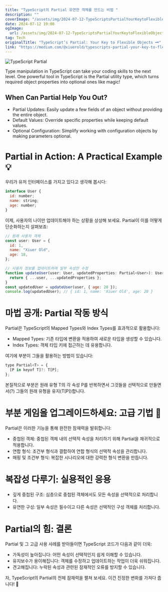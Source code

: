 ```yaml
---
title: "TypeScript의 Partial 유연한 객체를 만드는 비법 "
description: ""
coverImage: "/assets/img/2024-07-12-TypeScriptsPartialYourKeytoFlexibleObjects_0.png"
date: 2024-07-12 19:00
ogImage:
  url: /assets/img/2024-07-12-TypeScriptsPartialYourKeytoFlexibleObjects_0.png
tag: Tech
originalTitle: "TypeScript’s Partial: Your Key to Flexible Objects 🗝️"
link: "https://medium.com/@xiuerold/typescripts-partial-your-key-to-flexible-objects-%EF%B8%8F-83ca2bc2d1c5"
---
```


![TypeScript Partial](/assets/img/2024-07-12-TypeScriptsPartialYourKeytoFlexibleObjects_0.png)

Type manipulation in TypeScript can take your coding skills to the next level. One powerful tool in TypeScript is the Partial utility type, which turns required object properties into optional ones like magic!

## When Can Partial Help You Out?

- Partial Updates: Easily update a few fields of an object without providing the entire object.
- Default Values: Override specific properties while keeping default values.
- Optional Configuration: Simplify working with configuration objects by making parameters optional.

<div class="content-ad"></div>

# Partial in Action: A Practical Example 💡

우리가 유저 인터페이스를 가지고 있다고 생각해 봅시다:

```js
interface User {
  id: number;
  name: string;
  age: number;
}
```

이제, 사용자의 나이만 업데이트해야 하는 상황을 상상해 보세요. Partial이 이를 어떻게 단순화하는지 살펴보죠:

<div class="content-ad"></div>

```js
// 원래 사용자 객체
const user: User = {
  id: 1,
  name: "Xiuer Old",
  age: 18,
};

// 사용자 정보를 업데이트하며 일부 속성만 수정
function updateUser(user: User, updatedProperties: Partial<User>): User {
  return { ...user, ...updatedProperties };
}
const updatedUser = updateUser(user, { age: 20 });
console.log(updatedUser); // { id: 1, name: 'Xiuer Old', age: 20 }
```

# 마법 공개: Partial 작동 방식

Partial은 TypeScript의 Mapped Types와 Index Types를 효과적으로 활용합니다:

- Mapped Types: 기존 타입에 변환을 적용하여 새로운 타입을 생성할 수 있습니다.
- Index Types: 객체 타입 키에 접근하는 데 유용합니다.

<div class="content-ad"></div>

여기에 부분이 그들을 활용하는 방법이 있습니다:

```js
type Partial<T> = {
  [P in keyof T]?: T[P];
};
```

본질적으로 부분은 원래 유형 T의 각 속성 P를 반복하면서 그것들을 선택적으로 만들면서(?) 그들의 원래 유형을 유지(T[P])합니다.

# 부분 게임을 업그레이드하세요: 고급 기법 🚀

<div class="content-ad"></div>

Partial은 이러한 기능을 통해 완전한 잠재력을 발휘합니다:

- 중첩된 객체: 중첩된 객체 내의 선택적 속성을 처리하기 위해 Partial을 재귀적으로 적용합니다.
- 연합 형식: 조건부 형식과 결합하여 연합 형식의 선택적 속성을 관리합니다.
- 매핑 및 조건부 형식: 복잡한 시나리오에 대한 강력한 형식 변환을 만듭니다.

# 복잡성 다루기: 실용적인 응용

- 깊게 중첩된 구조: 심층으로 중첩된 객체에서도 모든 속성을 선택적으로 처리합니다.
- 유연한 구성: 일부 속성은 필수이고 다른 속성은 선택적인 구성 객체를 처리합니다.

<div class="content-ad"></div>

# Partial의 힘: 결론

Partial 및 그 고급 사용 사례를 받아들이면 TypeScript 코드가 다음과 같이 더욱:

- 가독성이 높아집니다: 어떤 속성이 선택적인지 쉽게 이해할 수 있습니다.
- 유지보수가 용이해집니다: 객체를 수정하고 업데이트하는 작업이 더욱 쉬워집니다.
- 견고해집니다: 누락된 속성과 관련된 잠재적인 오류를 방지할 수 있습니다.

자, TypeScript의 Partial의 전체 잠재력을 펼쳐 보세요. 이건 진정한 변화를 가져다 줍니다! 🎉
